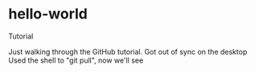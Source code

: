 # hello-world
Tutorial

Just walking through the GitHub tutorial.
Got out of sync on the desktop
Used the shell to "git pull", now we'll see

